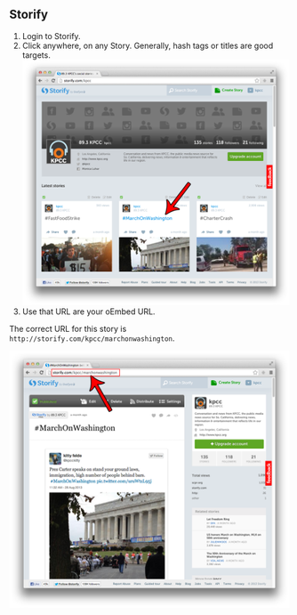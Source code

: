 ## Storify

1. Login to Storify.
2. Click anywhere, on any Story. Generally, hash tags or titles are good targets.  
![Storify 1](images/storify1.png)
3. Use that URL are your oEmbed URL.

The correct URL for this story is `http://storify.com/kpcc/marchonwashington`.

![Storify 2](images/storify2.png)
